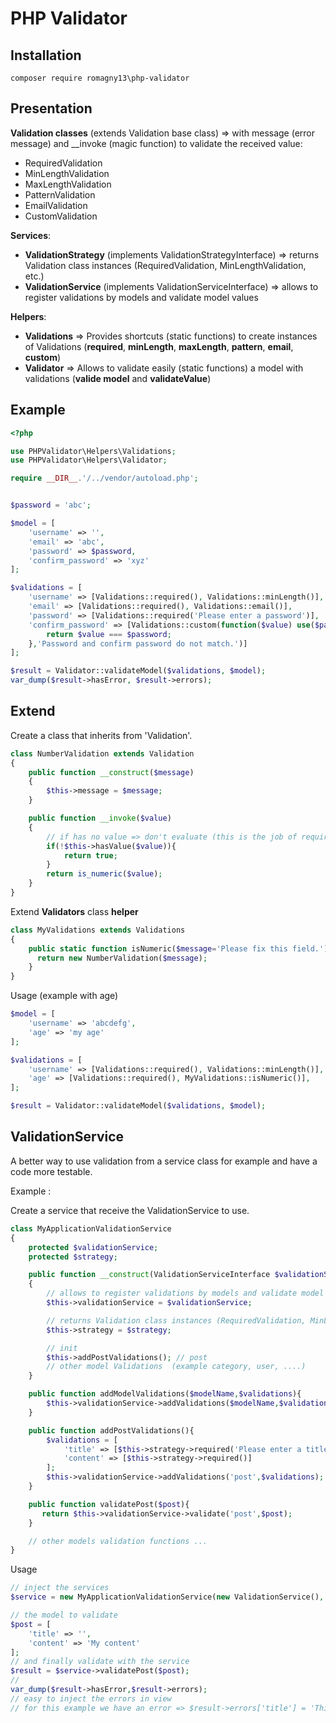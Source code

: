 # PHP Validator


## Installation

```
composer require romagny13\php-validator
```

## Presentation

**Validation classes** (extends Validation base class) => with message (error message) and __invoke (magic function) to validate the received value:
* RequiredValidation
* MinLengthValidation
* MaxLengthValidation
* PatternValidation
* EmailValidation
* CustomValidation

**Services**:
* **ValidationStrategy** (implements ValidationStrategyInterface) => returns Validation class instances (RequiredValidation, MinLengthValidation, etc.)
* **ValidationService** (implements ValidationServiceInterface) => allows to register validations by models and validate model values

**Helpers**:
* **Validations** => Provides shortcuts (static functions) to create instances of Validations (**required**, **minLength**, **maxLength**, **pattern**, **email**, **custom**)
* **Validator** => Allows to validate easily (static functions) a model with validations  (**valide model** and **validateValue**)


## Example

```php
<?php

use PHPValidator\Helpers\Validations;
use PHPValidator\Helpers\Validator;

require __DIR__.'/../vendor/autoload.php';


$password = 'abc';

$model = [
    'username' => '',
    'email' => 'abc',
    'password' => $password,
    'confirm_password' => 'xyz'
];

$validations = [
    'username' => [Validations::required(), Validations::minLength()],
    'email' => [Validations::required(), Validations::email()],
    'password' => [Validations::required('Please enter a password')],
    'confirm_password' => [Validations::custom(function($value) use($password){
        return $value === $password;
    },'Password and confirm password do not match.')]
];

$result = Validator::validateModel($validations, $model);
var_dump($result->hasError, $result->errors);

```

## Extend

Create a class that inherits from 'Validation'.

```php
class NumberValidation extends Validation
{
    public function __construct($message)
    {
        $this->message = $message;
    }

    public function __invoke($value)
    {
        // if has no value => don't evaluate (this is the job of required validation)
        if(!$this->hasValue($value)){
            return true;
        }
        return is_numeric($value);
    }
}
```

Extend **Validators** class **helper**

```php
class MyValidations extends Validations
{
    public static function isNumeric($message='Please fix this field.'){
      return new NumberValidation($message);
    }
}
```

Usage (example with age)

```php
$model = [
    'username' => 'abcdefg',
    'age' => 'my age'
];

$validations = [
    'username' => [Validations::required(), Validations::minLength()],
    'age' => [Validations::required(), MyValidations::isNumeric()],
];

$result = Validator::validateModel($validations, $model);
```

## ValidationService

A better way to use validation from a service class for example and have a code more testable.

Example :

Create a service that receive the ValidationService to use.

```php
class MyApplicationValidationService
{
    protected $validationService;
    protected $strategy;

    public function __construct(ValidationServiceInterface $validationService, ValidationStrategyInterface $strategy)
    {
        // allows to register validations by models and validate model values
        $this->validationService = $validationService;

        // returns Validation class instances (RequiredValidation, MinLengthValidation, etc.)
        $this->strategy = $strategy;

        // init
        $this->addPostValidations(); // post
        // other model Validations  (example category, user, ....)
    }

    public function addModelValidations($modelName,$validations){
        $this->validationService->addValidations($modelName,$validations);
    }

    public function addPostValidations(){
        $validations = [
            'title' => [$this->strategy->required('Please enter a title'),$this->strategy->minLength()],
            'content' => [$this->strategy->required()]
        ];
        $this->validationService->addValidations('post',$validations);
    }

    public function validatePost($post){
       return $this->validationService->validate('post',$post);
    }

    // other models validation functions ...
}
```

Usage

```php
// inject the services
$service = new MyApplicationValidationService(new ValidationService(), new ValidationStrategy());

// the model to validate
$post = [
    'title' => '',
    'content' => 'My content'
];
// and finally validate with the service
$result = $service->validatePost($post);
//
var_dump($result->hasError,$result->errors);
// easy to inject the errors in view
// for this example we have an error => $result->errors['title'] = 'This field is required.'
```